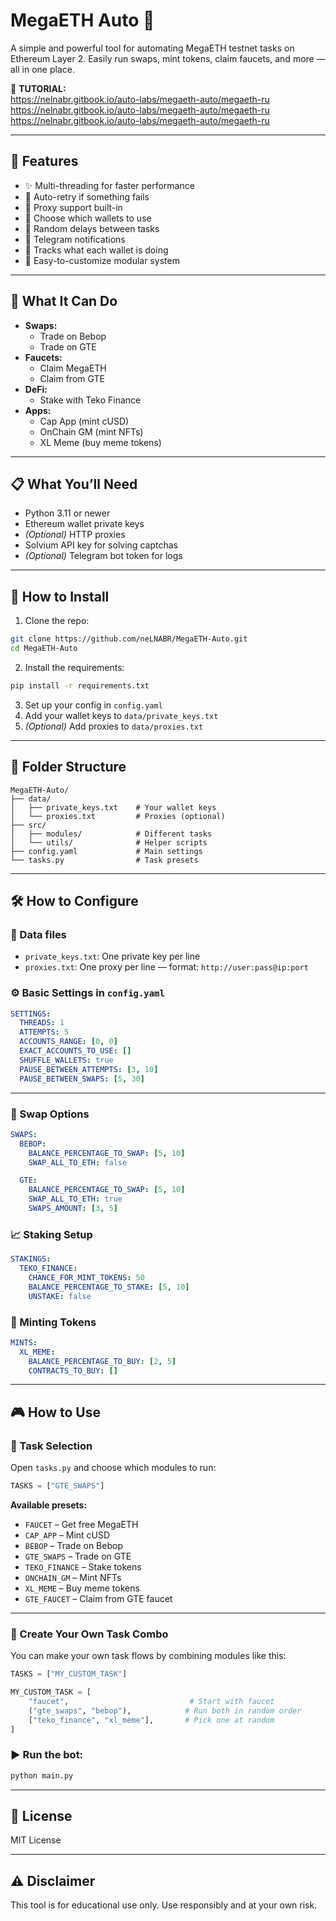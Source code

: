 # MegaETH Auto 🚀

A simple and powerful tool for automating MegaETH testnet tasks on Ethereum Layer 2. Easily run swaps, mint tokens, claim faucets, and more — all in one place.

📘 **TUTORIAL:**  
https://nelnabr.gitbook.io/auto-labs/megaeth-auto/megaeth-ru  
https://nelnabr.gitbook.io/auto-labs/megaeth-auto/megaeth-ru  
https://nelnabr.gitbook.io/auto-labs/megaeth-auto/megaeth-ru  

---

## 🌟 Features
- ✨ Multi-threading for faster performance  
- 🔁 Auto-retry if something fails  
- 🔐 Proxy support built-in  
- 🎯 Choose which wallets to use  
- 🎲 Random delays between tasks  
- 🔔 Telegram notifications  
- 📝 Tracks what each wallet is doing  
- 🧩 Easy-to-customize modular system  

---

## 🎯 What It Can Do
- **Swaps:**  
  - Trade on Bebop  
  - Trade on GTE  
- **Faucets:**  
  - Claim MegaETH  
  - Claim from GTE  
- **DeFi:**  
  - Stake with Teko Finance  
- **Apps:**  
  - Cap App (mint cUSD)  
  - OnChain GM (mint NFTs)  
  - XL Meme (buy meme tokens)  

---

## 📋 What You’ll Need
- Python 3.11 or newer  
- Ethereum wallet private keys  
- *(Optional)* HTTP proxies  
- Solvium API key for solving captchas  
- *(Optional)* Telegram bot token for logs  

---

## 🚀 How to Install

1. Clone the repo:
```bash
git clone https://github.com/neLNABR/MegaETH-Auto.git
cd MegaETH-Auto
```

2. Install the requirements:
```bash
pip install -r requirements.txt
```

3. Set up your config in `config.yaml`  
4. Add your wallet keys to `data/private_keys.txt`  
5. *(Optional)* Add proxies to `data/proxies.txt`  

---

## 📁 Folder Structure
```
MegaETH-Auto/
├── data/
│   ├── private_keys.txt    # Your wallet keys
│   └── proxies.txt         # Proxies (optional)
├── src/
│   ├── modules/            # Different tasks
│   └── utils/              # Helper scripts
├── config.yaml             # Main settings
└── tasks.py                # Task presets
```

---

## 🛠️ How to Configure

### 🔐 Data files
- `private_keys.txt`: One private key per line  
- `proxies.txt`: One proxy per line — format: `http://user:pass@ip:port`  

### ⚙️ Basic Settings in `config.yaml`
```yaml
SETTINGS:
  THREADS: 1
  ATTEMPTS: 5
  ACCOUNTS_RANGE: [0, 0]
  EXACT_ACCOUNTS_TO_USE: []
  SHUFFLE_WALLETS: true
  PAUSE_BETWEEN_ATTEMPTS: [3, 10]
  PAUSE_BETWEEN_SWAPS: [5, 30]
```

---

### 🔄 Swap Options
```yaml
SWAPS:
  BEBOP:
    BALANCE_PERCENTAGE_TO_SWAP: [5, 10]
    SWAP_ALL_TO_ETH: false

  GTE:
    BALANCE_PERCENTAGE_TO_SWAP: [5, 10]
    SWAP_ALL_TO_ETH: true
    SWAPS_AMOUNT: [3, 5]
```

### 📈 Staking Setup
```yaml
STAKINGS:
  TEKO_FINANCE:
    CHANCE_FOR_MINT_TOKENS: 50
    BALANCE_PERCENTAGE_TO_STAKE: [5, 10]
    UNSTAKE: false
```

### 🎨 Minting Tokens
```yaml
MINTS:
  XL_MEME:
    BALANCE_PERCENTAGE_TO_BUY: [2, 5]
    CONTRACTS_TO_BUY: []
```

---

## 🎮 How to Use

### 🧩 Task Selection

Open `tasks.py` and choose which modules to run:
```python
TASKS = ["GTE_SWAPS"]
```

**Available presets:**
- `FAUCET` – Get free MegaETH  
- `CAP_APP` – Mint cUSD  
- `BEBOP` – Trade on Bebop  
- `GTE_SWAPS` – Trade on GTE  
- `TEKO_FINANCE` – Stake tokens  
- `ONCHAIN_GM` – Mint NFTs  
- `XL_MEME` – Buy meme tokens  
- `GTE_FAUCET` – Claim from GTE faucet  

---

### 🔧 Create Your Own Task Combo

You can make your own task flows by combining modules like this:
```python
TASKS = ["MY_CUSTOM_TASK"]

MY_CUSTOM_TASK = [
    "faucet",                           # Start with faucet
    ("gte_swaps", "bebop"),            # Run both in random order
    ["teko_finance", "xl_meme"],       # Pick one at random
]
```

### ▶️ Run the bot:
```bash
python main.py
```

---

## 📜 License
MIT License

---

## ⚠️ Disclaimer
This tool is for educational use only. Use responsibly and at your own risk.

